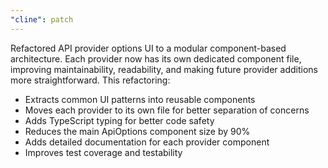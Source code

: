 ```yaml
---
"cline": patch
---
```


Refactored API provider options UI to a modular component-based architecture. Each provider now has its own dedicated component file, improving maintainability, readability, and making future provider additions more straightforward. This refactoring:

- Extracts common UI patterns into reusable components
- Moves each provider to its own file for better separation of concerns
- Adds TypeScript typing for better code safety
- Reduces the main ApiOptions component size by 90%
- Adds detailed documentation for each provider component
- Improves test coverage and testability
